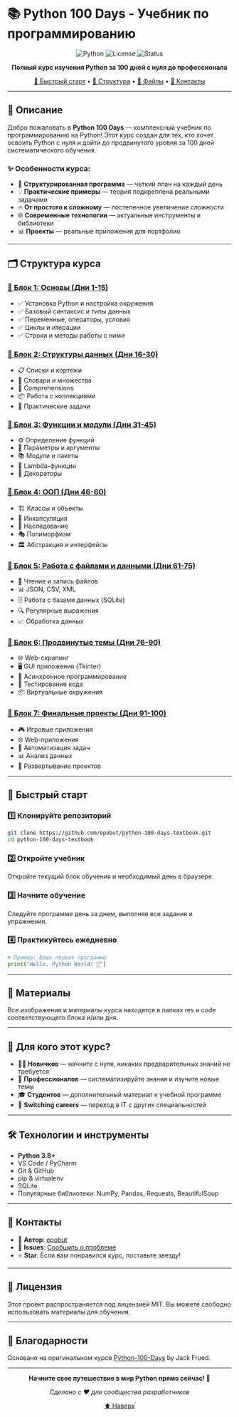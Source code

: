 # 📚 Python 100 Days - Учебник по программированию

<div align="center">

![Python](https://img.shields.io/badge/Python-3.8+-blue.svg)
![License](https://img.shields.io/badge/license-MIT-green.svg)
![Status](https://img.shields.io/badge/status-active-success.svg)

**Полный курс изучения Python за 100 дней с нуля до профессионала**

[🚀 Быстрый старт](#-быстрый-старт) • [📖 Структура](#-структура-курса) • [📁 Файлы](#-файлы-проекта) • [💬 Контакты](#-контакты)

</div>

---

## 📝 Описание

Добро пожаловать в **Python 100 Days** — комплексный учебник по программированию на Python! Этот курс создан для тех, кто хочет освоить Python с нуля и дойти до продвинутого уровня за 100 дней систематического обучения.

### ✨ Особенности курса:

- 🎯 **Структурированная программа** — четкий план на каждый день
- 💡 **Практические примеры** — теория подкреплена реальными задачами
- 🔥 **От простого к сложному** — постепенное увеличение сложности
- 🌐 **Современные технологии** — актуальные инструменты и библиотеки
- 📊 **Проекты** — реальные приложения для портфолио

---

## 🗂️ Структура курса

### [📌 Блок 1: Основы (Дни 1-15)](https://github.com/epobut/python-100-days-textbook/tree/main/block01)

- ✅ Установка Python и настройка окружения
- ✅ Базовый синтаксис и типы данных
- ✅ Переменные, операторы, условия
- ✅ Циклы и итерации
- ✅ Строки и методы работы с ними

### [📌 Блок 2: Структуры данных (Дни 16-30)](https://github.com/epobut/python-100-days-textbook/tree/main/block02)

- 📋 Списки и кортежи
- 📘 Словари и множества
- 🔄 Comprehensions
- 📦 Работа с коллекциями
- 🎲 Практические задачи

### [📌 Блок 3: Функции и модули (Дни 31-45)](https://github.com/epobut/python-100-days-textbook/tree/main/block03)

- ⚙️ Определение функций
- 🔧 Параметры и аргументы
- 📚 Модули и пакеты
- 🌟 Lambda-функции
- 🎯 Декораторы

### [📌 Блок 4: ООП (Дни 46-60)](https://github.com/epobut/python-100-days-textbook/tree/main/block04)

- 🏗️ Классы и объекты
- 🔐 Инкапсуляция
- 🧬 Наследование
- 🎭 Полиморфизм
- 🏛️ Абстракция и интерфейсы

### [📌 Блок 5: Работа с файлами и данными (Дни 61-75)](https://github.com/epobut/python-100-days-textbook/tree/main/block05)

- 📄 Чтение и запись файлов
- 📊 JSON, CSV, XML
- 🗄️ Работа с базами данных (SQLite)
- 🔍 Регулярные выражения
- 📈 Обработка данных

### [📌 Блок 6: Продвинутые темы (Дни 76-90)](https://github.com/epobut/python-100-days-textbook/tree/main/block06)

- 🌐 Web-скрапинг
- 🖥️ GUI приложения (Tkinter)
- 🔄 Асинхронное программирование
- 🧪 Тестирование кода
- 📦 Виртуальные окружения

### [📌 Блок 7: Финальные проекты (Дни 91-100)](https://github.com/epobut/python-100-days-textbook/tree/main/block07)

- 🎮 Игровые приложения
- 🌐 Web-приложения
- 🤖 Автоматизация задач
- 📊 Анализ данных
- 🚀 Развертывание проектов


---

## 🚀 Быстрый старт

### 1️⃣ Клонируйте репозиторий

```bash
git clone https://github.com/epobut/python-100-days-textbook.git
cd python-100-days-textbook
```

### 2️⃣ Откройте учебник

Откройте текущий блок обучения и необходимый день в браузере.

### 3️⃣ Начните обучение

Следуйте программе день за днем, выполняя все задания и упражнения.

### 4️⃣ Практикуйтесь ежедневно

```python
# Пример: Ваша первая программа
print("Hello, Python World! 🐍")
```

---

## 📸 Материалы

Все изображения и материалы курса находятся в папках res и code соответствующего блока и/или дня.

---

## 🎯 Для кого этот курс?

- 👨‍🎓 **Новичков** — начните с нуля, никаких предварительных знаний не требуется
- 💼 **Профессионалов** — систематизируйте знания и изучите новые темы
- 🎓 **Студентов** — дополнительный материал к учебной программе
- 🔄 **Switching careers** — переход в IT с других специальностей

---

## 🛠️ Технологии и инструменты

- **Python 3.8+**
- VS Code / PyCharm
- Git & GitHub
- pip & virtualenv
- SQLite
- Популярные библиотеки: NumPy, Pandas, Requests, BeautifulSoup

---

## 💬 Контакты

- 👤 **Автор**: [epobut](https://github.com/epobut)
- 📧 **Issues**: [Сообщить о проблеме](https://github.com/epobut/python-100-days-textbook/issues)
- ⭐ **Star**: Если вам понравился курс, поставьте звезду!

---

## 📜 Лицензия

Этот проект распространяется под лицензией MIT. Вы можете свободно использовать материалы для обучения.

---

## 🙏 Благодарности

Основано на оригинальном курсе [Python-100-Days](https://github.com/jackfrued/Python-100-Days) by Jack Frued.

---

<div align="center">

**Начните свое путешествие в мир Python прямо сейчас! 🚀**

*Сделано с ❤️ для сообщества разработчиков*

[⬆ Наверх](#-python-100-days---учебник-по-программированию)

</div>
